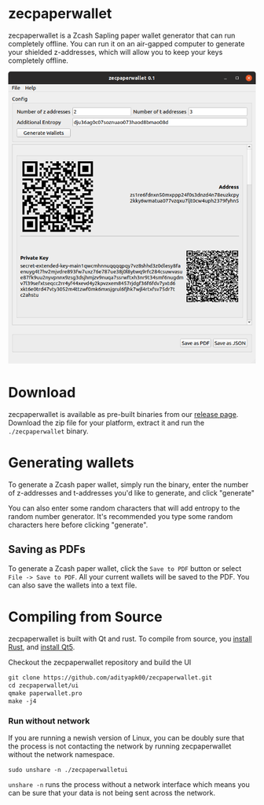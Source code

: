 # zecpaperwallet
zecpaperwallet is a Zcash Sapling paper wallet generator that can run completely offline. You can run it on an air-gapped computer to generate your shielded z-addresses, which will allow you to keep your keys completely offline. 

![Paper Wallet](images/paperui.png)

# Download
zecpaperwallet is available as pre-built binaries from our [release page](https://github.com/adityapk00/zecpaperwallet/releases). Download the zip file for your platform, extract it and run the `./zecpaperwallet` binary. 

# Generating wallets
To generate a Zcash paper wallet, simply run the binary, enter the number of z-addresses and t-addresses you'd like to generate, and click "generate"

You can also enter some random characters that will add entropy to the random number generator. It's recommended you type some random characters here before clicking "generate".

## Saving as PDFs
To generate a Zcash paper wallet, click the `Save to PDF` button or select `File -> Save to PDF`. All your current wallets will be saved to the PDF. You can also save the wallets into a text file.


# Compiling from Source
zecpaperwallet is built with Qt and rust. To compile from source, you [install Rust](https://www.rust-lang.org/tools/install), and [install Qt5](https://doc.qt.io/qt-5/gettingstarted.html). 

Checkout the zecpaperwallet repository and build the UI
```
git clone https://github.com/adityapk00/zecpaperwallet.git
cd zecpaperwallet/ui
qmake paperwallet.pro
make -j4
```

### Run without network
If you are running a newish version of Linux, you can be doubly sure that the process is not contacting the network by running zecpaperwallet without the network namespace.

```
sudo unshare -n ./zecpaperwalletui
```
`unshare -n` runs the process without a network interface which means you can be sure that your data is not being sent across the network. 
